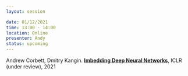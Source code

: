 ```yaml
---
layout: session

date: 01/12/2021
time: 13:00 - 14:00
location: Online
presenter: Andy
status: upcoming
---
```

Andrew Corbett, Dmitry Kangin.
**[Imbedding Deep Neural Networks](
papers/0091-imbedding-deep-neural-networks)**,
ICLR (under review),
2021
